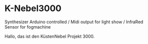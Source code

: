 # K-Nebel3000
Synthesizer Arduino controlled / Midi output for light show / InfraRed Sensor for fogmachine

Hallo, 
das ist den KüstenNebel Projekt 3000. 
